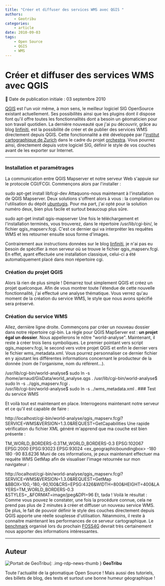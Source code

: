 ```yaml
---
title: "Créer et diffuser des services WMS avec QGIS "
authors:
    - Geotribu
categories:
    - article
date: 2010-09-03
tags:
    - Open Source
    - QGIS
    - WMS
---
```


# Créer et diffuser des services WMS avec QGIS

:calendar: Date de publication initiale : 03 septembre 2010

[QGIS](https://www.qgis.org/) est l'un voir même, à mon sens, le meilleur logiciel SIG OpenSource existant actuellement. Ses possibilités ainsi que les plugins dont il dispose font qu'il offre toutes les fonctionnalités dont a besoin un géomaticien pour son travail quotidien. La dernière nouveauté que j'ai pu découvrir, grâce au blog [linfiniti](http://linfiniti.com/2010/08/qgis-mapserver-a-wms-server-for-the-masses/), est la possibilité de créer et de publier des services WMS directement depuis QGIS. Cette fonctionnalité a été développée par l'[institut cartographique de Zurich](http://www.karto.ethz.ch/) dans le cadre du projet [orchestra](http://www.eu-orchestra.org/). Vous pourrez ainsi, directement depuis votre logiciel SIG, définir le style de vos couches avant de les exporter sur Internet.

----

### Installation et paramétrages

La communication entre QGIS Mapserver et notre serveur Web s'appuie sur le protocole CGI/FCGI. Commençons alors par l'installer :

sudo apt-get install libfcgi-dev Attaquons-nous maintenant à l'installation de QGIS Mapserver. Deux solutions s'offrent alors à vous : la compilation ou l'utilisation du dépôt [ubuntugis](https://launchpad.net/~ubuntugis/+archive/ubuntugis-unstable). Pour ma part, j'ai opté pour la solution numéro deux, bien plus facile et surtout beaucoup plus sûre.

sudo apt-get install qgis-mapserver Une fois le téléchargement et l'installation terminés, vous trouverez, dans le répertoire /usr/lib/cgi-bin/, le fichier qgis\_mapserv.fcgi. C'est ce dernier qui va interpréter les requêtes WMS et les retourner ensuite sous forme d'images.

Contrairement aux instructions données sur le blog [linfiniti](http://linfiniti.com/2010/08/qgis-mapserver-a-wms-server-for-the-masses/), je n'ai pas eu besoin de spécifier à mon serveur où se trouve le fichier qgis\_mapserv.fcgi. En effet, ayant effectuée une installation classique, celui-ci a été automatiquement placé dans mon répertoire cgi.

### Création du projet QGIS

Alors là rien de plus simple ! Démarrez tout simplement QGIS et créez un projet quelconque. Afin de vous montrer toute l'étendue de cette nouvelle fonctionnalité, j'ai effectué une analyse thématique. Vous verrez qu'au moment de la création du service WMS, le style que nous avons spécifié sera préservé.

### Création du service WMS

Allez, dernière ligne droite. Commençons par créer un nouveau dossier dans notre répertoire cgi-bin. La règle pour QGIS MapServer est : **un projet égal un dossier**. Nous appellerons le nôtre "world-analyse". Maintenant, il reste à créer trois liens symboliques. Le premier pointant vers script qgis\_mapserv.fcgi, le second vers votre projet QGIS et enfin le dernier vers le fichier wms\_metadata.xml. Vous pourrez personnaliser ce dernier fichier en y ajoutant les différentes informations concernant le producteur de la donnée (nom de l'organisme, nom du référent...).

/usr/lib/cgi-bin/world-analyse$ sudo ln -s /home/arnaud/GisData/world\_analyse.qgs . /usr/lib/cgi-bin/world-analyse$ sudo ln -s ../qgis\_mapserv.fcgi .  
/usr/lib/cgi-bin/world-analyse$ sudo ln -s ../wms\_metadata.xml . ### Test du service WMS

Et voilà tout est maintenant en place. Interrogeons maintenant notre serveur et ce qu'il est capable de faire :

http://localhost/cgi-bin/world-analyse/qgis\_mapserv.fcgi?SERVICE=WMS&VERSION=1.3.0&REQUEST=GetCapabilities Une rapide vérification du fichier XML généré m'apprend que ma couche est bien présente :

TM\_WORLD\_BORDERS-0.3TM\_WORLD\_BORDERS-0.3  EPSG:102067 EPSG:2000 EPSG:93023 EPSG:93024 <ex\_geographicboundingbox> -180 180 -90 83.6236  <!-- <Name>default</Name> <Title>default</Title> -->  Muni de ces informations, je peux maintenant effectuer ma requête WMS GetMap afin de visualiser l'image retournée sur mon navigateur :

http://localhost/cgi-bin/world-analyse/qgis\_mapserv.fcgi?SERVICE=WMS&VERSION=1.3.0&REQUEST=GetMap &BBOX=100,-180,-90,100&CRS=EPSG:4326&WIDTH=800&HEIGHT=400&LAYERS=TM\_WORLD\_BORDERS-0.3 &STYLES=,,&FORMAT=image/jpeg&DPI=96 Et, tada ! Voilà le résultat : Comme vous pouvez le constater, une fois la procédure connue, cela ne prend pas plus de 2 minutes à créer et diffuser un nouveau service WMS. De plus, le fait de pouvoir définir le style des couches directement depuis QGIS apporte une réelle souplesse d'utilisation. Néanmoins, il reste à connaitre maintenant les performances de ce serveur cartographique. Le [benchmark](http://blog.opengeo.org/2010/08/16/wms-benchmarking/) organisé lors du prochain [FOSS4G](http://2010.foss4g.org/) devrait très certainement nous apporter des informations intéressantes.

----

## Auteur

![Portait de GeoTribu](https://cdn.geotribu.fr/img/internal/charte/geotribu_logo_64x64.png){: .img-rdp-news-thumb }
**GeoTribu**

Toute l'actualité de la géomatique Open Source ! Mais aussi des tutoriels, des billets de blog, des tests et surtout une bonne humeur géographique !
